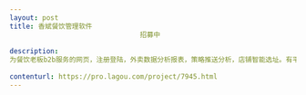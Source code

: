 ```yaml
---                
layout: post       
title: 香斌餐饮管理软件
                                招募中
           
description: 
为餐饮老板b2b服务的网页，注册登陆，外卖数据分析报表，策略推送分析，店铺智能选址。有平台数据来源接口和资质，期望长期合作
     
contenturl: https://pro.lagou.com/project/7945.html      
---                 
```

